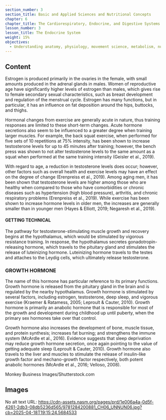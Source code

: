 ```yaml
---
section_number: 3
section_title: Basic and Applied Sciences and Nutritional Concepts
chapter: 6
chapter_title: The Cardiorespiratory, Endocrine, and Digestive Systems
lesson_number: 3
lesson_title: The Endocrine System
weight: 15%
objectives:
  - Understanding anatomy, physiology, movement science, metabolism, nutrition, and supplementation.
---
```


## Content
Estrogen is produced primarily in the ovaries in the female, with small amounts produced in the adrenal glands in males. Women of reproductive age have significantly higher levels of estrogen than males, which gives rise to female secondary sexual characteristics, such as breast development and regulation of the menstrual cycle. Estrogen has many functions, but in particular, it has an influence on fat deposition around the hips, buttocks, and thighs.

Hormonal changes from exercise are generally acute in nature, thus training responses are limited to these short-term changes. Acute hormone secretions also seem to be influenced to a greater degree when training larger muscles. For example, the back squat exercise, when performed for five sets of 10 repetitions at 75% intensity, has been shown to increase testosterone levels for up to 45 minutes after training; however, the bench press was shown to not alter testosterone levels to the same amount as a squat when performed at the same training intensity (Geisler et al., 2019).

With regard to age, a reduction in testosterone levels does occur; however, other factors such as overall health and exercise levels may have an effect on the degree of change (Erenpreiss et al., 2019). Among aging men, it has been shown that testosterone levels are higher among those who are healthy when compared to those who have comorbidities or chronic diseases such as hypertension (high blood pressure), arthritis, and chronic respiratory problems (Erenpreiss et al., 2019). While exercise has been shown to increase hormone levels in older men, the increases are generally smaller than in younger men (Hayes & Elliott, 2019; Negaresh et al., 2019).

#### GETTING TECHNICAL

The pathway for testosterone-stimulating muscle growth and recovery begins at the hypothalamus, which would be stimulated by vigorous resistance training. In response, the hypothalamus secretes gonadotropin-releasing hormone, which travels to the pituitary gland and stimulates the release of luteinizing hormone. Luteinizing hormone travels to the testes and attaches to the Leydig cells, which ultimately release testosterone.

### GROWTH HORMONE

The name of this hormone has particular reference to its primary functions. Growth hormone is released from the pituitary gland in the brain and is regulated by the nearby hypothalamus. Growth hormone is stimulated by several factors, including estrogen, testosterone, deep sleep, and vigorous exercise (Kraemer & Ratamess, 2005; Leproult & Cauter, 2010). Growth hormone is primarily an anabolic hormone that is responsible for most of the growth and development during childhood up until puberty, when the primary sex hormones take over that control.

Growth hormone also increases the development of bone, muscle tissue, and protein synthesis; increases fat burning; and strengthens the immune system (McArdle et al., 2016). Evidence suggests that sleep deprivation may reduce growth hormone secretion, once again pointing to the value of getting adequate sleep (Leproult & Cauter, 2010). Growth hormone also travels to the liver and muscles to stimulate the release of insulin-like growth factor and mechano-growth factor respectively, both potent anabolic hormones (McArdle et al., 2016; Velloso, 2008).

Monkey Business Images/Shutterstock.com

## Images

No alt text
URL: https://cdn-assets.nasm.org/pages/prd/1e006a4a-0d5f-4261-2db3-08db5236d565/9781284200881_CH06_UNNUN06.jpg?cb=2025-04-18T19:15:24.5684533